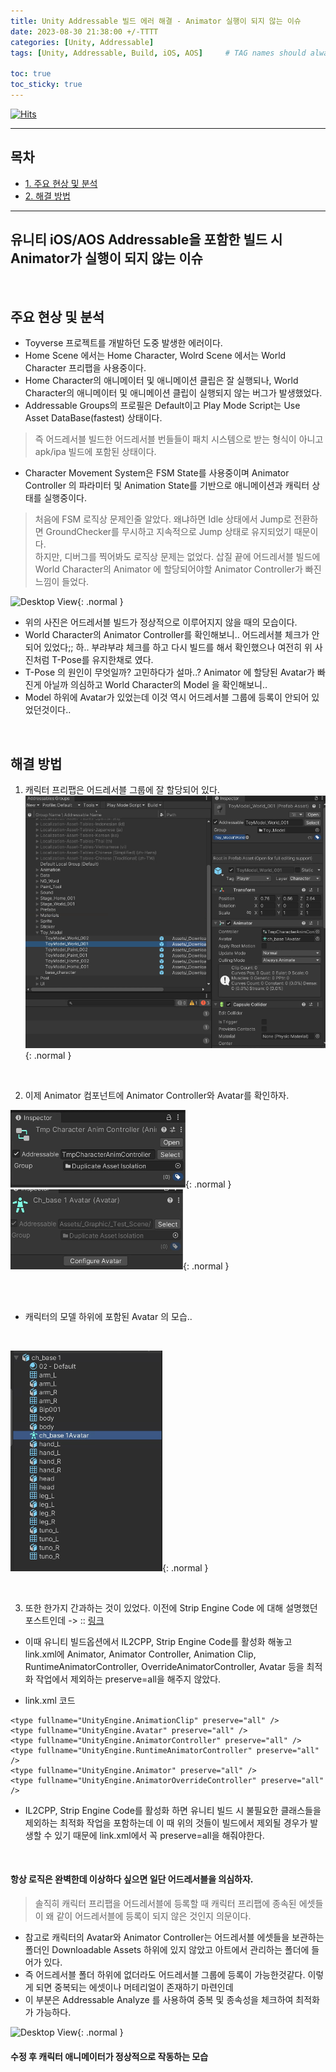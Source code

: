 ```yaml
---
title: Unity Addressable 빌드 에러 해결 - Animator 실행이 되지 않는 이슈
date: 2023-08-30 21:38:00 +/-TTTT
categories: [Unity, Addressable]
tags: [Unity, Addressable, Build, iOS, AOS]     # TAG names should always be lowercase

toc: true
toc_sticky: true
---
```


[![Hits](https://hits.seeyoufarm.com/api/count/incr/badge.svg?url=https%3A%2F%2Fepheria.github.io&count_bg=%2379C83D&title_bg=%23555555&icon=&icon_color=%23E7E7E7&title=views&edge_flat=false)](https://hits.seeyoufarm.com)

---

## 목차

- [1. 주요 현상 및 분석](#주요-현상-및-분석)
- [2. 해결 방법](#해결-방법)

---

## 유니티 iOS/AOS Addressable을 포함한 빌드 시 Animator가 실행이 되지 않는 이슈

<br>

## 주요 현상 및 분석

- Toyverse 프로젝트를 개발하던 도중 발생한 에러이다.
- Home Scene 에서는 Home Character, Wolrd Scene 에서는 World Character 프리팹을 사용중이다.
- Home Character의 애니메이터 및 애니메이션 클립은 잘 실행되나, World Character의 애니메이터 및 애니메이션 클립이 실행되지 않는 버그가 발생했었다.
- Addressable Groups의 프로필은 Default이고 Play Mode Script는 Use Asset DataBase(fastest) 상태이다.
> 즉 어드레서블 빌드한 어드레서블 번들들이 패치 시스템으로 받는 형식이 아니고 apk/ipa 빌드에 포함된 상태이다.
- Character Movement System은 FSM State를 사용중이며 Animator Controller 의 파라미터 및 Animation State를 기반으로 애니메이션과 캐릭터 상태를 실행중이다.
> 처음에 FSM 로직상 문제인줄 알았다. 왜냐하면 Idle 상태에서 Jump로 전환하면 GroundChecker를 무시하고 지속적으로 Jump 상태로 유지되었기 때문이다.   
하지만, 디버그를 찍어봐도 로직상 문제는 없었다. 삽질 끝에 어드레서블 빌드에 World Character의 Animator 에 할당되어야할 Animator Controller가 빠진 느낌이 들었다.

![Desktop View](/assets/img/post/unity/notwork.gif){: .normal }
- 위의 사진은 어드레서블 빌드가 정상적으로 이루어지지 않을 때의 모습이다.
- World Character의 Animator Controller를 확인해보니.. 어드레서블 체크가 안되어 있었다;; 하.. 부랴부랴 체크를 하고 다시 빌드를 해서 확인했으나 여전히 위 사진처럼 T-Pose를 유지한채로 였다.
- T-Pose 의 원인이 무엇일까? 고민하다가 설마..? Animator 에 할당된 Avatar가 빠진게 아닐까 의심하고 World Character의 Model 을 확인해보니..
- Model 하위에 Avatar가 있었는데 이것 역시 어드레서블 그룹에 등록이 안되어 있었던것이다..

<br>

## 해결 방법

1. 캐릭터 프리팹은 어드레서블 그룹에 잘 할당되어 있다.
![Desktop View](/assets/img/post/unity/addrbuild01.png){: .normal }

<br>

2. 이제 Animator 컴포넌트에 Animator Controller와 Avatar를 확인하자.

![Desktop View](/assets/img/post/unity/addrbuild02.png){: .normal }
![Desktop View](/assets/img/post/unity/addrbuild04.png){: .normal }

<br>
<br>

- 캐릭터의 모델 하위에 포함된 Avatar 의 모습..
<br>

![Desktop View](/assets/img/post/unity/addrbuild03.png){: .normal }

<br>

3. 또한 한가지 간과하는 것이 있었다. 이전에 Strip Engine Code 에 대해 설명했던 포스트인데 -> :: [링크](https://epheria.github.io/posts/UnityBuild/)
- 이때 유니티 빌드옵션에서 IL2CPP, Strip Engine Code를 활성화 해놓고 link.xml에 Animator, Animator Controller, Animation Clip, RuntimeAnimatorController, OverrideAnimatorController, Avatar 등을 최적화 작업에서 제외하는 preserve=all을 해주지 않았다.

- link.xml 코드

```
<type fullname="UnityEngine.AnimationClip" preserve="all" />
<type fullname="UnityEngine.Avatar" preserve="all" />
<type fullname="UnityEngine.AnimatorController" preserve="all" />
<type fullname="UnityEngine.RuntimeAnimatorController" preserve="all" />
<type fullname="UnityEngine.Animator" preserve="all" />
<type fullname="UnityEngine.AnimatorOverrideController" preserve="all" />
```

- IL2CPP, Strip Engine Code를 활성화 하면 유니티 빌드 시 불필요한 클래스들을 제외하는 최적화 작업을 포함하는데 이 때 위의 것들이 빌드에서 제외될 경우가 발생할 수 있기 때문에 link.xml에서 꼭 preserve=all을 해줘야한다.

<br>

#### 항상 로직은 완벽한데 이상하다 싶으면 일단 어드레서블을 의심하자.
> 솔직히 캐릭터 프리팹을 어드레서블에 등록할 때 캐릭터 프리팹에 종속된 에셋들이 왜 같이 어드레서블에 등록이 되지 않은 것인지 의문이다.

- 참고로 캐릭터의 Avatar와 Animator Controller는 어드레서블 에셋들을 보관하는 폴더인 Downloadable Assets 하위에 있지 않았고 아트에서 관리하는 폴더에 들어가 있다.
- 즉 어드레서블 폴더 하위에 없더라도 어드레서블 그룹에 등록이 가능한것같다. 이렇게 되면 중복되는 에셋이나 머테리얼이 존재하기 마련인데
- 이 부분은 Addressable Analyze 를 사용하여 중복 및 종속성을 체크하여 최적화가 가능하다.

![Desktop View](/assets/img/post/unity/work.gif){: .normal }
#### 수정 후 캐릭터 애니메이터가 정상적으로 작동하는 모습